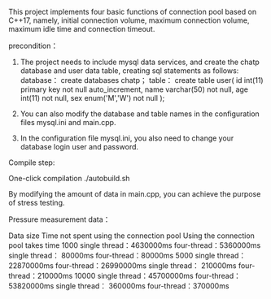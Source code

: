 This project implements four basic functions of connection pool based on C++17,
namely, initial connection volume, maximum connection volume, maximum idle time and connection timeout.

precondition：

  1. The project needs to include mysql data services, and create the chatp database and user data table, creating sql statements as follows:
  database： 
          create databases chatp；
  table：
          create table user(
          id int(11) primary key not null auto_increment,
          name varchar(50) not null,
          age int(11) not null,
          sex enum('M','W') not null
          );
          
  2. You can also modify the database and table names in the configuration files mysql.ini and main.cpp.
  
  3. In the configuration file mysql.ini, you also need to change your database login user and password.

Compile step:

One-click compilation ./autobuild.sh

By modifying the amount of data in main.cpp, you can achieve the purpose of stress testing.


Pressure measurement data：

  Data size         Time not spent using the connection pool                    Using the connection pool takes time
  1000           single thread：4630000ms  four-thread：5360000ms            single thread： 80000ms   four-thread：80000ms
  5000           single thread：22870000ms four-thread：26990000ms           single thread： 210000ms  four-thread：210000ms
  10000          single thread：45700000ms four-thread：53820000ms           single thread： 360000ms  four-thread：370000ms

